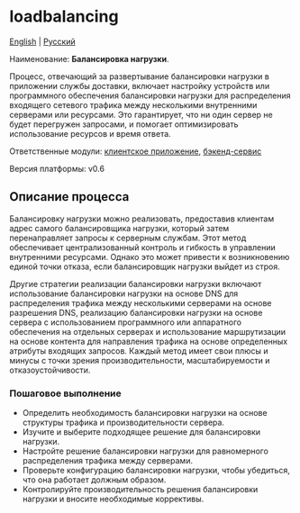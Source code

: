 # loadbalancing

[English](loadbalancing.md) | [Русский](loadbalancing.ru.md)

Наименование: **Балансировка нагрузки**.

Процесс, отвечающий за развертывание балансировки нагрузки в приложении службы доставки, включает настройку устройств или программного обеспечения балансировки нагрузки для распределения входящего сетевого трафика между несколькими внутренними серверами или ресурсами. Это гарантирует, что ни один сервер не будет перегружен запросами, и помогает оптимизировать использование ресурсов и время ответа.

Ответственные модули: [клиентское приложение](../../frontend/adminclient.ru.md), [бэкенд-сервис](../../backend/adminbackend.ru.md)

Версия платформы: v0.6

## Описание процесса

Балансировку нагрузки можно реализовать, предоставив клиентам адрес самого балансировщика нагрузки, который затем перенаправляет запросы к серверным службам. Этот метод обеспечивает централизованный контроль и гибкость в управлении внутренними ресурсами. Однако это может привести к возникновению единой точки отказа, если балансировщик нагрузки выйдет из строя.

Другие стратегии реализации балансировки нагрузки включают использование балансировки нагрузки на основе DNS для распределения трафика между несколькими серверами на основе разрешения DNS, реализацию балансировки нагрузки на основе сервера с использованием программного или аппаратного обеспечения на отдельных серверах и использование маршрутизации на основе контента для направления трафика на основе определенных атрибуты входящих запросов. Каждый метод имеет свои плюсы и минусы с точки зрения производительности, масштабируемости и отказоустойчивости.

### Пошаговое выполнение

- Определить необходимость балансировки нагрузки на основе структуры трафика и производительности сервера.
- Изучите и выберите подходящее решение для балансировки нагрузки.
- Настройте решение балансировки нагрузки для равномерного распределения трафика между серверами.
- Проверьте конфигурацию балансировки нагрузки, чтобы убедиться, что она работает должным образом.
- Контролируйте производительность решения балансировки нагрузки и вносите необходимые коррективы.
